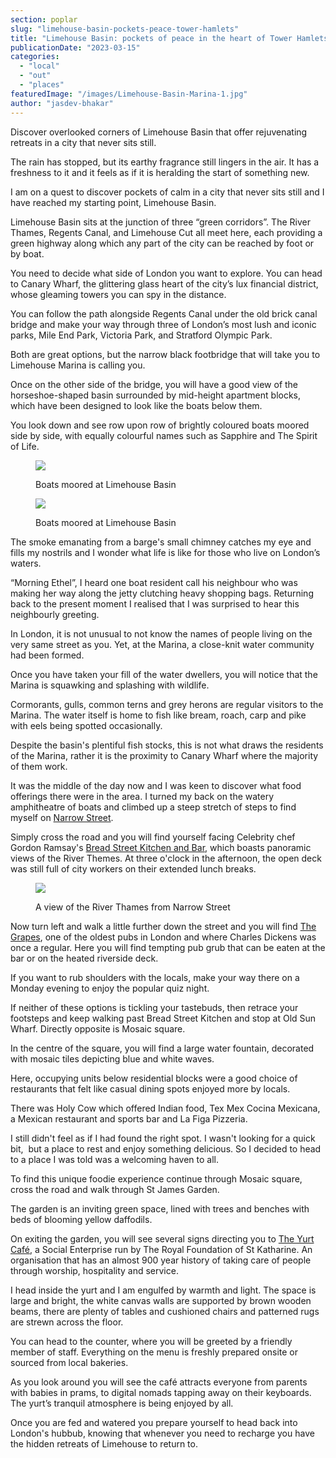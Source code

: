 ```yaml
---
section: poplar
slug: "limehouse-basin-pockets-peace-tower-hamlets"
title: "Limehouse Basin: pockets of peace in the heart of Tower Hamlets"
publicationDate: "2023-03-15"
categories: 
  - "local"
  - "out"
  - "places"
featuredImage: "/images/Limehouse-Basin-Marina-1.jpg"
author: "jasdev-bhakar"
---
```


Discover overlooked corners of Limehouse Basin that offer rejuvenating retreats in a city that never sits still.

The rain has stopped, but its earthy fragrance still lingers in the air. It has a freshness to it and it feels as if it is heralding the start of something new.

I am on a quest to discover pockets of calm in a city that never sits still and I have reached my starting point, Limehouse Basin. 

Limehouse Basin sits at the junction of three “green corridors”. The River Thames, Regents Canal, and Limehouse Cut all meet here, each providing a green highway along which any part of the city can be reached by foot or by boat.

You need to decide what side of London you want to explore. You can head to Canary Wharf, the glittering glass heart of the city’s lux financial district, whose gleaming towers you can spy in the distance. 

You can follow the path alongside Regents Canal under the old brick canal bridge and make your way through three of London’s most lush and iconic parks, Mile End Park, Victoria Park, and Stratford Olympic Park.  

Both are great options, but the narrow black footbridge that will take you to Limehouse Marina is calling you.

Once on the other side of the bridge, you will have a good view of the horseshoe-shaped basin surrounded by mid-height apartment blocks, which have been designed to look like the boats below them. 

You look down and see row upon row of brightly coloured boats moored side by side, with equally colourful names such as Sapphire and The Spirit of Life.

<figure>

![](/images/Limehouse-Basin-Marina-2-1024x683.jpg)

<figcaption>

Boats moored at Limehouse Basin

</figcaption>

</figure>

<figure>

![](/images/Limehouse-Basin-Marina-3-1024x683.jpg)

<figcaption>

Boats moored at Limehouse Basin

</figcaption>

</figure>

The smoke emanating from a barge's small chimney catches my eye and fills my nostrils and I wonder what life is like for those who live on London’s waters.

“Morning Ethel”, I heard one boat resident call his neighbour who was making her way along the jetty clutching heavy shopping bags. Returning back to the present moment I realised that I was surprised to hear this neighbourly greeting. 

In London, it is not unusual to not know the names of people living on the very same street as you. Yet, at the Marina, a close-knit water community had been formed. 

Once you have taken your fill of the water dwellers, you will notice that the Marina is squawking and splashing with wildlife.

Cormorants, gulls, common terns and grey herons are regular visitors to the Marina. The water itself is home to fish like bream, roach, carp and pike with eels being spotted occasionally.

Despite the basin's plentiful fish stocks, this is not what draws the residents of the Marina, rather it is the proximity to Canary Wharf where the majority of them work. 

It was the middle of the day now and I was keen to discover what food offerings there were in the area. I turned my back on the watery amphitheatre of boats and climbed up a steep stretch of steps to find myself on [Narrow Street](https://poplarlondon.co.uk/narrow-street-guide/).

Simply cross the road and you will find yourself facing Celebrity chef Gordon Ramsay's [Bread Street Kitchen and Bar](https://www.gordonramsayrestaurants.com/bread-street-kitchen/on-the-river), which boasts panoramic views of the River Themes. At three o'clock in the afternoon, the open deck was still full of city workers on their extended lunch breaks.

<figure>

![](/images/Towers-and-boat-1024x683.jpg)

<figcaption>

A view of the River Thames from Narrow Street

</figcaption>

</figure>

Now turn left and walk a little further down the street and you will find [The Grapes](https://www.thegrapes.co.uk/), one of the oldest pubs in London and where Charles Dickens was once a regular. Here you will find tempting pub grub that can be eaten at the bar or on the heated riverside deck.  

If you want to rub shoulders with the locals, make your way there on a Monday evening to enjoy the popular quiz night. 

If neither of these options is tickling your tastebuds, then retrace your footsteps and keep walking past Bread Street Kitchen and stop at Old Sun Wharf. Directly opposite is Mosaic square. 

In the centre of the square, you will find a large water fountain, decorated with mosaic tiles depicting blue and white waves.

Here, occupying units below residential blocks were a good choice of restaurants that felt like casual dining spots enjoyed more by locals. 

There was Holy Cow which offered Indian food, Tex Mex Cocina Mexicana, a Mexican restaurant and sports bar and La Figa Pizzeria.

I still didn't feel as if I had found the right spot. I wasn't looking for a quick bit,  but a place to rest and enjoy something delicious. So I decided to head to a place I was told was a welcoming haven to all.

To find this unique foodie experience continue through Mosaic square, cross the road and walk through St James Garden.

The garden is an inviting green space, lined with trees and benches with beds of blooming yellow daffodils.

On exiting the garden, you will see several signs directing you to [The Yurt Café](https://yurtcafe.london/), a Social Enterprise run by The Royal Foundation of St Katharine. An organisation that has an almost 900 year history of taking care of people through worship, hospitality and service. 

I head inside the yurt and I am engulfed by warmth and light. The space is large and bright, the white canvas walls are supported by brown wooden beams, there are plenty of tables and cushioned chairs and patterned rugs are strewn across the floor.

You can head to the counter, where you will be greeted by a friendly member of staff. Everything on the menu is freshly prepared onsite or sourced from local bakeries. 

As you look around you will see the café attracts everyone from parents with babies in prams, to digital nomads tapping away on their keyboards. The yurt’s tranquil atmosphere is being enjoyed by all.   

Once you are fed and watered you prepare yourself to head back into London's hubbub, knowing that whenever you need to recharge you have the hidden retreats of Limehouse to return to.
